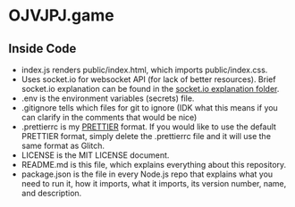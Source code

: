 # OJVJPJ.game

## Inside Code

*   index.js renders public/index.html, which imports public/index.css.
*   Uses socket.io for websocket API (for lack of better resources). Brief socket.io explanation can be found in the
    [socket.io explanation folder](https://glitch.com/edit/#!/ojvjpjgame?path=socket.io+explanation%2Fserver.js%3A1%3A0).
* .env is the environment variables (secrets) file.
* .gitignore tells which files for git to ignore (IDK what this means if you can clarify in the comments that would be nice)
* .prettierrc is my [PRETTIER](https://prettier.io) format. If you would like to use the default PRETTIER format, simply delete 
the .prettierrc file and it will use the same format as Glitch.
* LICENSE is the MIT LICENSE document.
* README.md is this file, which explains everything about this repository.
* package.json is the file in every Node.js repo that explains what you need to run it, how it imports, what it imports,
its version number, name, and description.